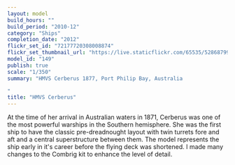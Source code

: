 ```yaml
---
layout: model
build_hours: ""
build_period: "2010-12"
category: "Ships"
completion_date: "2012"
flickr_set_id: "72177720308008874"
flickr_set_thumbnail_url: "https://live.staticflickr.com/65535/52868799836_bd6b49788a_m.jpg"
model_id: "149"
publish: true
scale: "1/350"
summary: "HMVS Cerberus 1877, Port Philip Bay, Australia

"
title: "HMVS Cerberus"
---
```


At the time of her arrival in Australian waters in 1871, Cerberus was one of the most powerful warships in the Southern hemisphere. She was the first ship to have the classic pre-dreadnought layout with twin turrets fore and aft and a central superstructure between them. The model represents the ship early in it's career before the flying deck was shortened. I made many changes to the Combrig kit to enhance the level of detail.
